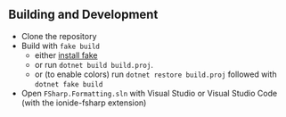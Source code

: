 
Building and Development
-------------

- Clone the repository
- Build with `fake build`
  - either [install fake](https://fake.build/fake-gettingstarted.html#Install-FAKE)
  - or run `dotnet build build.proj`.
  - or (to enable colors) run `dotnet restore build.proj` followed with `dotnet fake build`
- Open `FSharp.Formatting.sln` with Visual Studio or Visual Studio Code (with the ionide-fsharp extension)
